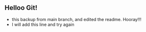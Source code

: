 ## Helloo Git!

- this backup from main branch, and edited the readme. Hooray!!!
- I will add this line and try again
